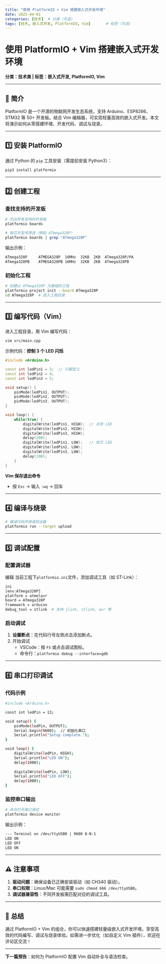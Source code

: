 ```yaml
---
title: "使用 PlatformIO + Vim 搭建嵌入式开发环境"
date: 2025-04-01
categories: [技术]  # 分类（可选）
tags: [技术, 嵌入式开发, PlatformIO, Vim]       # 标签（可选）
---
```



# 使用 PlatformIO + Vim 搭建嵌入式开发环境

**分类：技术类 | 标签：嵌入式开发, PlatformIO, Vim**

------

## 📌 简介

PlatformIO 是一个开源的物联网开发生态系统，支持 Arduino、ESP8266、STM32 等 50+ 开发板。结合 Vim 编辑器，可实现轻量高效的嵌入式开发。本文将演示如何从零搭建环境、开发代码、调试与烧录。

------

## 1️⃣ 安装 PlatformIO

通过 Python 的 `pip` 工具安装（需提前安装 Python3）：

```bash
pip3 install platformio
```

------

## 2️⃣ 创建工程

### 查找支持的开发板

```bash
# 列出所有支持的开发板
platformio boards

# 按芯片型号筛选（例如 ATmega328P）
platformio boards | grep "ATmega328P"
```

输出示例：

```bash
ATmega328P     ATMEGA328P  16MHz  32KB  2KB  ATmega328P/PA
ATmega328PB    ATMEGA328PB 16MHz  32KB  2KB  ATmega328PB
```

### 初始化工程

```bash
# 创建以 ATmega328P 为基础的工程
platformio project init --board ATmega328P
cd ATmega328P  # 进入工程目录
```

------

## 3️⃣ 编写代码（Vim）

进入工程目录，用 Vim 编写代码：

```bash
vim src/main.cpp
```

示例代码：**控制 3 个 LED 闪烁**

```cpp
#include <Arduino.h>

const int ledPin1 = 3;  // 引脚定义
const int ledPin2 = 4;
const int ledPin3 = 5;

void setup() {
    pinMode(ledPin1, OUTPUT);
    pinMode(ledPin2, OUTPUT);
    pinMode(ledPin3, OUTPUT);
}

void loop() {
    while(true) {
        digitalWrite(ledPin1, HIGH);  // 点亮 LED
        digitalWrite(ledPin2, HIGH);
        digitalWrite(ledPin3, HIGH);
        delay(200);
        digitalWrite(ledPin1, LOW);   // 熄灭 LED
        digitalWrite(ledPin2, LOW);
        digitalWrite(ledPin3, LOW);
        delay(100);
    }
}
```

**Vim 保存退出命令**

- 按 `Esc` → 输入 `:wq` → 回车

------

## 4️⃣ 编译与烧录

```bash
# 编译代码并烧录到设备
platformio run --target upload
```

------

## 5️⃣ 调试配置

### 配置调试器

编辑 当前工程下`platformio.ini`文件，添加调试工具（如 ST-Link）：

```bash
ini
[env:ATmega328P]
platform = atmelavr
board = ATmega328P
framework = arduino
debug_tool = stlink  # 支持 jlink, stlink, avr 等
```

### 启动调试

1. **设置断点**：在代码行号左侧点击添加断点。
2. 开始调试
   - VSCode：按 `F5` 或点击调试图标。
   - 命令行：`platformio debug --interface=gdb`

------

## 6️⃣ 串口打印调试

### 代码示例

```bash
#include <Arduino.h>

const int ledPin = 13;

void setup() {
    pinMode(ledPin, OUTPUT);
    Serial.begin(9600);  // 初始化串口
    Serial.println("Setup complete.");
}

void loop() {
    digitalWrite(ledPin, HIGH);
    Serial.println("LED ON");
    delay(1000);
    
    digitalWrite(ledPin, LOW);
    Serial.println("LED OFF");
    delay(1000);
}
```

### 监控串口输出

```bash
# 命令打开串口调试
platformio device monitor
```

输出示例：

```bash
--- Terminal on /dev/ttyUSB0 | 9600 8-N-1
LED ON
LED OFF
LED ON
```

------

## ⚠️ 注意事项

1. **驱动问题**：确保设备已正确安装驱动（如 CH340 驱动）。
2. **串口权限**：Linux/Mac 可能需要 `sudo chmod 666 /dev/ttyUSB0`。
3. **调试器兼容性**：不同开发板需匹配对应的调试工具。

------

## 🌟 总结

通过 PlatformIO + Vim 的组合，你可以快速搭建轻量级嵌入式开发环境，享受高效的代码编写、调试与烧录体验。如需进一步优化（如自定义 Vim 插件），欢迎在评论区交流！

------

**下一篇预告**：如何为 PlatformIO 配置 Vim 自动补全与语法检查。
